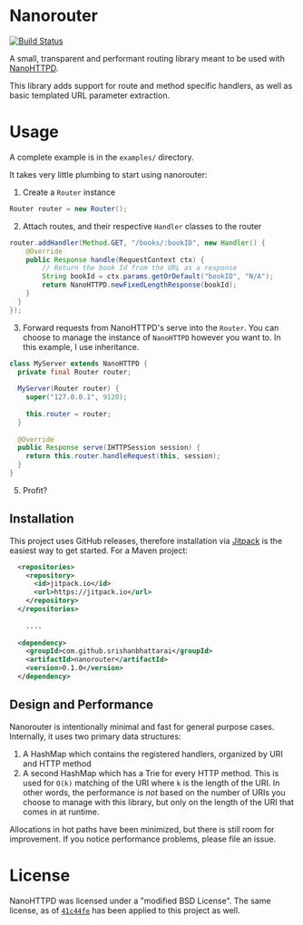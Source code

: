 # Nanorouter

[![Build Status](https://travis-ci.org/srishanbhattarai/nanorouter.svg?branch=master)](https://travis-ci.org/srishanbhattarai/nanorouter)

A small, transparent and performant routing library meant to be used with [NanoHTTPD](https://github.com/NanoHttpd/nanohttpd). 

This library adds support for route and method specific handlers, as well as basic templated URL parameter extraction.

# Usage
A complete example is in the `examples/` directory.

It takes very little plumbing to start using nanorouter:
1. Create a `Router` instance
```java
Router router = new Router();
```

2. Attach routes, and their respective `Handler` classes to the router
```java
router.addHandler(Method.GET, "/books/:bookID", new Handler() {
    @Override
    public Response handle(RequestContext ctx) {
        // Return the book Id from the URL as a response
        String bookId = ctx.params.getOrDefault("bookID", "N/A");
        return NanoHTTPD.newFixedLengthResponse(bookId);
    }
  }
});
```
3. Forward requests from NanoHTTPD's serve into the `Router`. You can choose to manage the instance of `NanoHTTPD` however you want to. In this example, I use inheritance.
```java
class MyServer extends NanoHTTPD {
  private final Router router;
  
  MyServer(Router router) {
    super("127.0.0.1", 9120);
    
    this.router = router;
  }
    
  @Override
  public Response serve(IHTTPSession session) {
    return this.router.handleRequest(this, session);
  }
}
```

5. Profit?

## Installation
This project uses GitHub releases, therefore installation via [Jitpack](https://jitpack.io/) is the easiest way to get started. For a Maven project:
```xml
  <repositories>
    <repository>
      <id>jitpack.io</id>
      <url>https://jitpack.io</url>
    </repository>
  </repositories>
	
	....
	
  <dependency>
    <groupId>com.github.srishanbhattarai</groupId>
    <artifactId>nanorouter</artifactId>
    <version>0.1.0</version>
  </dependency>
```

## Design and Performance
Nanorouter is intentionally minimal and fast for general purpose cases. Internally, it uses two primary data structures:

1. A HashMap which contains the registered handlers, organized by URI and HTTP method
2. A second HashMap which has a Trie for every HTTP method. This is used for `O(k)` matching of the URI where `k` is the length of the URI. In other words, the performance is *not* based on the number of URIs you choose to manage with this library, but only on the length of the URI that comes in at runtime.

Allocations in hot paths have been minimized, but there is still room for improvement. If you notice performance problems, please file an issue.

# License
NanoHTTPD was licensed under a "modified BSD License". The same license, as of [`41c44fe`](https://github.com/NanoHttpd/nanohttpd/tree/41c44fe4abf9722cf63d3f79791b4c26f9fb58be) has been applied to this project as well.
